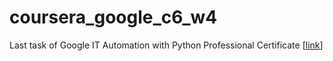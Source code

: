 # coursera_google_c6_w4
Last task of Google IT Automation with Python Professional Certificate [[link](https://www.coursera.org/professional-certificates/google-it-automation)]
